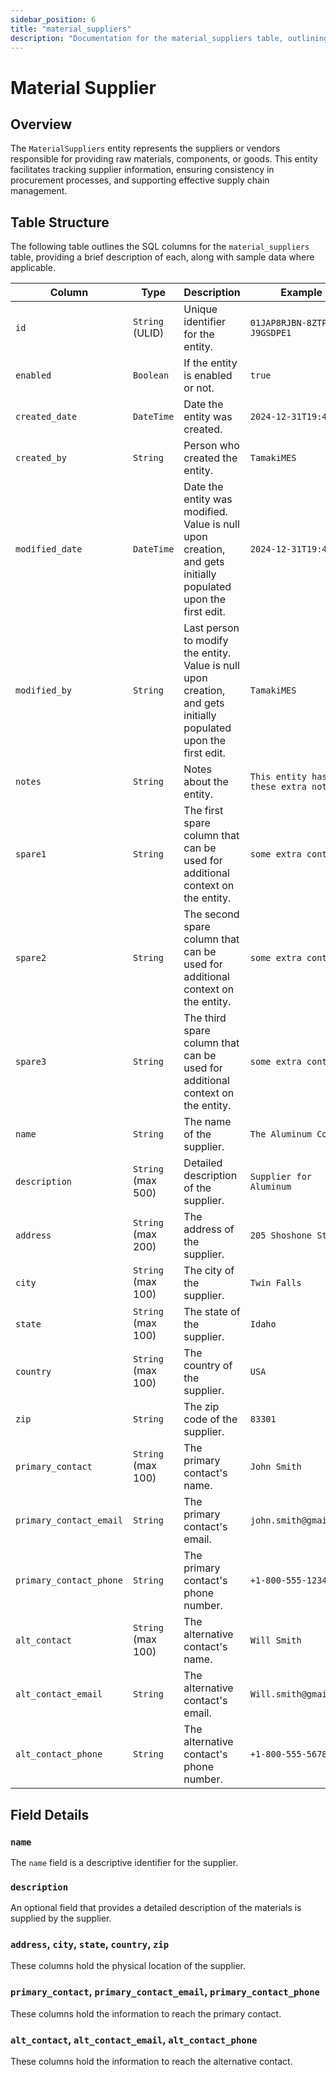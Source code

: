 ```yaml
---
sidebar_position: 6
title: "material_suppliers"
description: "Documentation for the material_suppliers table, outlining its columns and structure."
---
```


# Material Supplier

## Overview

The `MaterialSuppliers` entity represents the suppliers or vendors responsible for providing raw materials, components, or goods.
This entity facilitates tracking supplier information, ensuring consistency in procurement processes, and supporting effective supply chain management.

## Table Structure

The following table outlines the SQL columns for the `material_suppliers` table, providing a brief description of
each, along with sample data where applicable.

| Column                  | Type               | Description                                                                                                      | Example                             |
|-------------------------|--------------------|------------------------------------------------------------------------------------------------------------------|-------------------------------------|
| `id`                    | `String` (ULID)    | Unique identifier for the entity.                                                                                | `01JAP8RJBN-8ZTPXSGY-J9GSDPE1`      |
| `enabled`               | `Boolean`          | If the entity is enabled or not.                                                                                 | `true`                              |
| `created_date`          | `DateTime`         | Date the entity was created.                                                                                     | `2024-12-31T19:48:44Z`              |
| `created_by`            | `String`           | Person who created the entity.                                                                                   | `TamakiMES`                         |
| `modified_date`         | `DateTime`         | Date the entity was modified. Value is null upon creation, and gets initially populated upon the first edit.     | `2024-12-31T19:48:44Z`              |
| `modified_by`           | `String`           | Last person to modify the entity. Value is null upon creation, and gets initially populated upon the first edit. | `TamakiMES`                         |
| `notes`                 | `String`           | Notes about the entity.                                                                                          | `This entity has these extra notes` |
| `spare1`                | `String`           | The first spare column that can be used for additional context on the entity.                                    | `some extra context 1`              |
| `spare2`                | `String`           | The second spare column that can be used for additional context on the entity.                                   | `some extra context 2`              |
| `spare3`                | `String`           | The third spare column that can be used for additional context on the entity.                                    | `some extra context 3`              |
| `name`                  | `String`           | The name of the supplier.                                                                                        | `The Aluminum Company`              |
| `description`           | `String` (max 500) | Detailed description of the supplier.                                                                            | `Supplier for Aluminum`             |
| `address`               | `String` (max 200) | The address of the supplier.                                                                                     | `205 Shoshone St N`                 |
| `city`                  | `String` (max 100) | The city of the supplier.                                                                                        | `Twin Falls`                        |
| `state`                 | `String` (max 100) | The state of the supplier.                                                                                       | `Idaho`                             |
| `country`               | `String` (max 100) | The country of the supplier.                                                                                     | `USA`                               |
| `zip`                   | `String`           | The zip code of the supplier.                                                                                    | `83301`                             |
| `primary_contact`       | `String` (max 100) | The primary contact's name.                                                                                      | `John Smith`                        |
| `primary_contact_email` | `String`           | The primary contact's email.                                                                                     | `john.smith@gmail.com`              |
| `primary_contact_phone` | `String`           | The primary contact's phone number.                                                                              | `+1-800-555-1234`                   |
| `alt_contact`           | `String` (max 100) | The alternative contact's name.                                                                                  | `Will Smith`                        |
| `alt_contact_email`     | `String`           | The alternative contact's email.                                                                                 | `Will.smith@gmail.com`              |
| `alt_contact_phone`     | `String`           | The alternative contact's phone number.                                                                          | `+1-800-555-5678`                   |

## Field Details

### `name`

The `name` field is a descriptive identifier for the supplier.

### `description`

An optional field that provides a detailed description of the materials is supplied by the supplier.

### `address`, `city`, `state`, `country`, `zip`

These columns hold the physical location of the supplier.

### `primary_contact`, `primary_contact_email`, `primary_contact_phone`

These columns hold the information to reach the primary contact.

### `alt_contact`, `alt_contact_email`, `alt_contact_phone`

These columns hold the information to reach the alternative contact.
